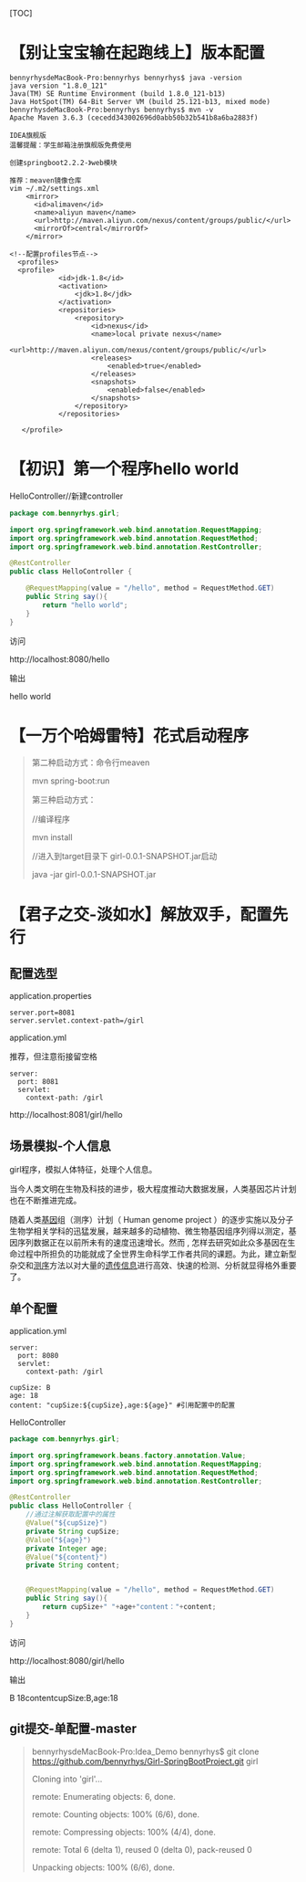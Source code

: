 [TOC]

# 【别让宝宝输在起跑线上】版本配置

```
bennyrhysdeMacBook-Pro:bennyrhys bennyrhys$ java -version
java version "1.8.0_121"
Java(TM) SE Runtime Environment (build 1.8.0_121-b13)
Java HotSpot(TM) 64-Bit Server VM (build 25.121-b13, mixed mode)
bennyrhysdeMacBook-Pro:bennyrhys bennyrhys$ mvn -v
Apache Maven 3.6.3 (cecedd343002696d0abb50b32b541b8a6ba2883f)

IDEA旗舰版
温馨提醒：学生邮箱注册旗舰版免费使用

创建springboot2.2.2-》web模块

推荐：meaven镜像仓库
vim ~/.m2/settings.xml 
    <mirror>
      <id>alimaven</id>
      <name>aliyun maven</name>
      <url>http://maven.aliyun.com/nexus/content/groups/public/</url>
      <mirrorOf>central</mirrorOf>
    </mirror>
    
<!--配置profiles节点-->
  <profiles>
  <profile>
            <id>jdk-1.8</id>
            <activation>
                <jdk>1.8</jdk>
            </activation>
            <repositories>
                <repository>
                    <id>nexus</id>
                    <name>local private nexus</name>
                    <url>http://maven.aliyun.com/nexus/content/groups/public/</url>
                    <releases>
                        <enabled>true</enabled>
                    </releases>
                    <snapshots>
                        <enabled>false</enabled>
                    </snapshots>
                </repository>
            </repositories>
         
   </profile> 
```

# 【初识】第一个程序hello world

HelloController//新建controller

```java
package com.bennyrhys.girl;

import org.springframework.web.bind.annotation.RequestMapping;
import org.springframework.web.bind.annotation.RequestMethod;
import org.springframework.web.bind.annotation.RestController;

@RestController
public class HelloController {

    @RequestMapping(value = "/hello", method = RequestMethod.GET)
    public String say(){
        return "hello world";
    }
}
```

访问

http://localhost:8080/hello

输出

hello world

# 【一万个哈姆雷特】花式启动程序

>第二种启动方式：命令行meaven
>
>mvn spring-boot:run
>
>
>
>第三种启动方式：
>
>//编译程序
>
>mvn install
>
>//进入到target目录下 girl-0.0.1-SNAPSHOT.jar启动
>
>java -jar girl-0.0.1-SNAPSHOT.jar

# 【君子之交-淡如水】解放双手，配置先行

## 配置选型

application.properties

```
server.port=8081
server.servlet.context-path=/girl
```

application.yml

推荐，但注意衔接留空格

```
server:
  port: 8081
  servlet:
    context-path: /girl
```

http://localhost:8081/girl/hello

## 场景模拟-个人信息

girl程序，模拟人体特征，处理个人信息。

当今人类文明在生物及科技的进步，极大程度推动大数据发展，人类基因芯片计划也在不断推进完成。

随着人类[基因](https://baike.baidu.com/item/基因)组（测序）计划（ Human genome project ）的逐步实施以及分子生物学相关学科的迅猛发展，越来越多的动植物、微生物基因组序列得以测定，基因序列数据正在以前所未有的速度迅速增长。然而 , 怎样去研究如此众多基因在生命过程中所担负的功能就成了全世界生命科学工作者共同的课题。为此，建立新型杂交和[测序](https://baike.baidu.com/item/测序)方法以对大量的[遗传信息](https://baike.baidu.com/item/遗传信息)进行高效、快速的检测、分析就显得格外重要了。

## 单个配置

application.yml

```
server:
  port: 8080
  servlet:
    context-path: /girl

cupSize: B
age: 18
content: "cupSize:${cupSize},age:${age}" #引用配置中的配置
```

HelloController

```java
package com.bennyrhys.girl;

import org.springframework.beans.factory.annotation.Value;
import org.springframework.web.bind.annotation.RequestMapping;
import org.springframework.web.bind.annotation.RequestMethod;
import org.springframework.web.bind.annotation.RestController;

@RestController
public class HelloController {
    //通过注解获取配置中的属性
    @Value("${cupSize}")
    private String cupSize;
    @Value("${age}")
    private Integer age;
    @Value("${content}")
    private String content;


    @RequestMapping(value = "/hello", method = RequestMethod.GET)
    public String say(){
        return cupSize+" "+age+"content："+content;
    }
}
```

访问

http://localhost:8080/girl/hello

输出

B 18contentcupSize:B,age:18

## git提交-单配置-master

>bennyrhysdeMacBook-Pro:Idea_Demo bennyrhys$ git clone https://github.com/bennyrhys/Girl-SpringBootProject.git girl
>
>Cloning into 'girl'...
>
>remote: Enumerating objects: 6, done.
>
>remote: Counting objects: 100% (6/6), done.
>
>remote: Compressing objects: 100% (4/4), done.
>
>remote: Total 6 (delta 1), reused 0 (delta 0), pack-reused 0
>
>Unpacking objects: 100% (6/6), done.
>
>
>
>

